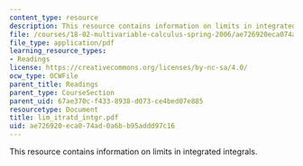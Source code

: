 ```yaml
---
content_type: resource
description: This resource contains information on limits in integrated integrals.
file: /courses/18-02-multivariable-calculus-spring-2006/ae726920eca074ad0a6bb95addd97c16_lim_itratd_intgr.pdf
file_type: application/pdf
learning_resource_types:
- Readings
license: https://creativecommons.org/licenses/by-nc-sa/4.0/
ocw_type: OCWFile
parent_title: Readings
parent_type: CourseSection
parent_uid: 67ae370c-f433-8938-d073-ce4bed07e885
resourcetype: Document
title: lim_itratd_intgr.pdf
uid: ae726920-eca0-74ad-0a6b-b95addd97c16
---
```

This resource contains information on limits in integrated integrals.